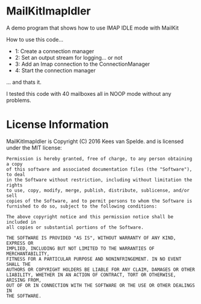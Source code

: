 # MailKitImapIdler

A demo program that shows how to use IMAP IDLE mode with MailKit

How to use this code...

- 1: Create a connection manager
- 2: Set an output stream for logging... or not
- 3: Add an Imap connection to the ConnectionManager
- 4: Start the connection manager

... and thats it.

I tested this code with 40 mailboxes all in NOOP mode without any problems.

License Information
====

MailKitImapIdler is Copyright (C) 2016 Kees van Spelde. and is licensed under the MIT license:

    Permission is hereby granted, free of charge, to any person obtaining a copy
    of this software and associated documentation files (the "Software"), to deal
    in the Software without restriction, including without limitation the rights
    to use, copy, modify, merge, publish, distribute, sublicense, and/or sell
    copies of the Software, and to permit persons to whom the Software is
    furnished to do so, subject to the following conditions:

    The above copyright notice and this permission notice shall be included in
    all copies or substantial portions of the Software.

    THE SOFTWARE IS PROVIDED "AS IS", WITHOUT WARRANTY OF ANY KIND, EXPRESS OR
    IMPLIED, INCLUDING BUT NOT LIMITED TO THE WARRANTIES OF MERCHANTABILITY,
    FITNESS FOR A PARTICULAR PURPOSE AND NONINFRINGEMENT. IN NO EVENT SHALL THE
    AUTHORS OR COPYRIGHT HOLDERS BE LIABLE FOR ANY CLAIM, DAMAGES OR OTHER
    LIABILITY, WHETHER IN AN ACTION OF CONTRACT, TORT OR OTHERWISE, ARISING FROM,
    OUT OF OR IN CONNECTION WITH THE SOFTWARE OR THE USE OR OTHER DEALINGS IN
    THE SOFTWARE.
